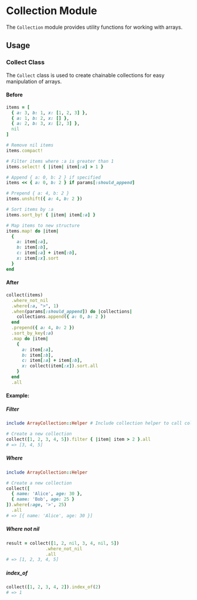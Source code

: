 # Collection Module

The `Collection` module provides utility functions for working with arrays.

## Usage

### Collect Class

The `Collect` class is used to create chainable collections for easy manipulation of arrays.

#### Before

```ruby
items = [
  { a: 3, b: 1, x: [1, 2, 3] },
  { a: 1, b: 2, x: [] },
  { a: 2, b: 3, x: [2, 3] },
  nil
]

# Remove nil items
items.compact!

# Filter items where :a is greater than 1
items.select! { |item| item[:a] > 1 }

# Append { a: 0, b: 2 } if specified
items << { a: 0, b: 2 } if params[:should_append]

# Prepend { a: 4, b: 2 }
items.unshift({ a: 4, b: 2 })

# Sort items by :a
items.sort_by! { |item| item[:a] }

# Map items to new structure
items.map! do |item|
  {
    a: item[:a],
    b: item[:b],
    c: item[:a] + item[:b],
    x: item[:x].sort
  }
end
```

#### After

```ruby
collect(items)
  .where_not_nil
  .where(:a, ">", 1)
  .when(params[:should_append]) do |collections|
    collections.append({ a: 0, b: 2 })
  end
  .prepend({ a: 4, b: 2 })
  .sort_by_key(:a)
  .map do |item|
    {
      a: item[:a],
      b: item[:b],
      c: item[:a] + item[:b],
      x: collect(item[:x]).sort.all
    }
  end
  .all
```

#### Example:

##### Filter

```ruby
include ArrayCollection::Helper # Include collection helper to call collect only instead of ArrayCollection::collect.new

# Create a new collection
collect([1, 2, 3, 4, 5]).filter { |item| item > 2 }.all
# => [3, 4, 5]
```

##### Where

```ruby
include ArrayCollection::Helper

# Create a new collection
collect([
  { name: 'Alice', age: 30 },
  { name: 'Bob', age: 25 }
]).where(:age, '>', 25)
  .all
# => [{ name: 'Alice', age: 30 }]
```

##### Where not nil

```ruby
result = collect([1, 2, nil, 3, 4, nil, 5])
               .where_not_nil
               .all
# => [1, 2, 3, 4, 5]
```

##### index_of

```ruby
collect([1, 2, 3, 4, 2]).index_of(2)
# => 1
```
